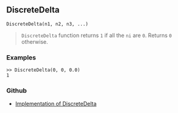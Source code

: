 ## DiscreteDelta

```
DiscreteDelta(n1, n2, n3, ...)
```

> `DiscreteDelta` function returns `1` if all the `ni` are `0`. Returns `0` otherwise.
 

### Examples
``` 
>> DiscreteDelta(0, 0, 0.0)
1
``` 

### Github

* [Implementation of DiscreteDelta](https://github.com/axkr/symja_android_library/blob/master/symja_android_library/matheclipse-core/src/main/java/org/matheclipse/core/builtin/NumberTheory.java#L1293) 
